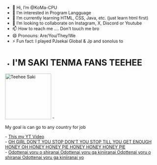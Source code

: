- 👋 Hi, I’m @KoMa-CPU
- 👀 I’m interested in Program Langguage
- 🌱 I’m currently learning HTML, CSS, Java, etc. (just learn html first)
- 💞️ I’m looking to collaborate on Instagram, X, Discord or Youtube
- 📫 How to reach me .... Don't touch me bro
- 😄 Pronouns: Are/You/They/We
- ⚡ Fun fact: I played PJsekai Global & Jp and sonolus to
- <h1><strong> I'M SAKI TENMA FANS TEEHEE </strong></h1>
<img src="https://static.wikia.nocookie.net/projectsekai/images/5/5b/Stamp0384.png/revision/latest?cb=20220208073325" alt="Teehee Saki" style="width:150px;height:150px;">
- <p> My goal is can go to any country for job</p>
- <a href="https://www.youtube.com/watch?v=dQw4w9WgXcQ" target="_blank" title="Sonolus Gameplay"> This my YT Video </a> <br>
- <a href="https://youtube.com/shorts/vXfHrG8Hi_o?si=WQvwp_rIl1bnw6zz" target="_blank" title="Honey Pie for real"> OH GIRL DON'T YOU STOP DON'T YOU STOP TILL YOU GET ENOUGH HONEY OH HONEY HONEY PIE HONEY HONEY HONEY PIE </a> <br>
- <a href="https://youtu.be/kVNSfzMDzAM?si=dc3qCmEDyaTuudxj" target="_blank" title="Shiroko Dance"> Odottenai yoru o shiranai Odottenai yoru ga kiniiranai Odottenai yoru o shiranai Odottenai yoru ga kiniiranai yo </a>


<!---
KoMa-CPU/KoMa-CPU is a ✨ special ✨ repository because its `README.md` (this file) appears on your GitHub profile.
You can click the Preview link to take a look at your changes.
--->
